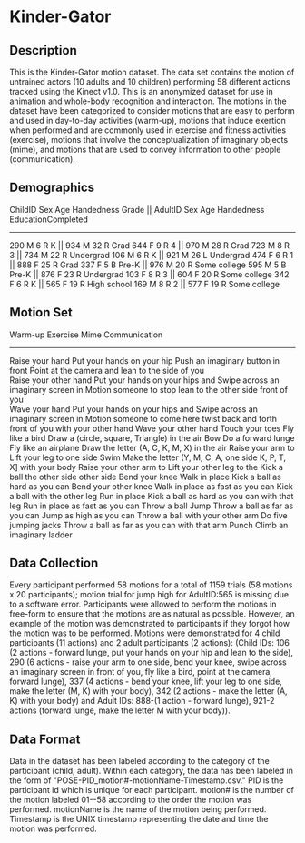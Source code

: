 # Kinder-Gator
Description
---------
This is the Kinder-Gator motion dataset. The data set contains the motion of untrained actors (10 adults and 10 children) performing 58 different actions tracked using the Kinect v1.0.  This is an anonymized dataset for use in animation and whole-body recognition and interaction. The motions in the dataset have been categorized to consider motions that are easy to perform and used in day-to-day activities (warm-up), motions that induce exertion when performed and are commonly used in exercise and fitness activities (exercise), motions that involve the conceptualization of imaginary objects (mime), and motions that are used to convey information to other people (communication). 

Demographics
------------
ChildID     Sex     Age     Handedness    Grade       ||        AdultID     Sex     Age     Handedness    EducationCompleted
______________________________________________________________________________________________________________________________
290         M       6       R             K           ||        934         M       32      R             Grad
644         F       9       R             4           ||        970         M       28      R             Grad
723         M       8       R             3           ||        734         M       22      R             Undergrad
106         M       6       R             K           ||        921         M       26      L             Undergrad
474         F       6       R             1           ||        888         F       25      R             Grad
337         F       5       B             Pre-K       ||        976         M       20      R             Some college
595         M       5       B             Pre-K       ||        876         F       23      R             Undergrad
103         F       8       R             3           ||        604         F       20      R             Some college
342         F       6       R             K           ||        565         F       19      R             High school
169         M       8       R             2           ||        577         F       19      R             Some college

Motion Set
-----------
Warm-up                     Exercise                              Mime                                    Communication
____________________________________________________________________________________________________________________________________
Raise your hand             Put your hands on your hip            Push an imaginary button in front       Point at the camera
                            and lean to the side                  of you     
Raise your other hand       Put your hands on your hips and       Swipe across an imaginary screen in     Motion someone to stop
                            lean to the other side                front of you                                                
Wave your hand              Put your hands on your hips and       Swipe across an imaginary screen in     Motion someone to come here
                            twist back and forth                  front of you with your other hand
Wave your other hand        Touch your toes                       Fly like a bird                         Draw a (circle, square,                                                                                                                 Triangle) in the air
Bow                         Do a forward lunge                    Fly like an airplane                    Draw the letter (A, C, K, M,                                                                                                             X) in the air
Raise your arm to           Lift your leg to one side             Swim                                    Make the letter (Y, M, C, A, one side                                                                                                  K, P, T, X] with your body
Raise your other arm to     Lift your other leg to the            Kick a ball
the other side              other side
Bend your knee              Walk in place                         Kick a ball as hard as you can
Bend your other knee        Walk in place as fast as you can      Kick a ball with the other leg
                            Run in place                          Kick a ball as hard as you can with that leg
                            Run in place as fast as you can       Throw a ball
                            Jump                                  Throw a ball as far as you can
                            Jump as high as you can               Throw a ball with your other arm
                            Do five jumping jacks                 Throw a ball as far as you can with that arm
                                                                  Punch
                                                                  Climb an imaginary ladder
                                                                  
Data Collection
-----------------
Every participant performed 58 motions for a total of 1159 trials (58 motions x 20 participants); motion trial for jump high for AdultID:565 is missing due to a software error. Participants were allowed to perform the motions in free-form to ensure that the motions are as natural as possible. However, an example of the motion was demonstrated to participants if they forgot how the motion was to be performed. Motions were demonstrated for 4 child participants (11 actions) and 2 adult participants (2 actions): (Child IDs: 106 (2 actions - forward lunge, put your hands on your hip and lean to the side), 290 (6 actions - raise your arm to one side, bend your knee, swipe across an imaginary screen in front of you, fly like a bird, point at the camera, forward lunge), 337 (4 actions - bend your knee, lift your leg to one side, make the letter (M, K) with your body), 342 (2 actions - make the letter (A, K) with your body) and Adult IDs: 888-(1 action - forward lunge), 921-2 actions (forward lunge, make the letter M with your body)).

Data Format
-----------------
Data in the dataset has been labeled according to the category of the participant (child, adult). Within each category, the data has been labeled in the form of "POSE-PID_motion#-motionName-Timestamp.csv." PID is the participant id which is unique for each participant. motion# is the number of the motion labeled 01--58 according to the order the motion was performed. motionName is the name of the motion being performed. Timestamp is the UNIX timestamp representing the date and time the motion was performed. 


